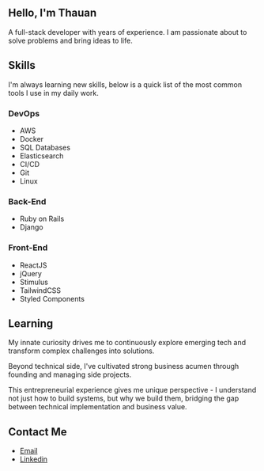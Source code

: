 ## Hello, I'm Thauan

A full-stack developer with years of experience. I am passionate about to solve problems and bring ideas to life.

## Skills

I'm always learning new skills, below is a quick list of the most common tools I use in my daily work.

### DevOps

- AWS
- Docker
- SQL Databases
- Elasticsearch
- CI/CD
- Git
- Linux

### Back-End

- Ruby on Rails
- Django

### Front-End

- ReactJS
- jQuery
- Stimulus
- TailwindCSS
- Styled Components

## Learning

My innate curiosity drives me to continuously explore emerging tech and transform complex challenges into solutions.

Beyond technical side, I've cultivated strong business acumen through founding and managing side projects. 

This entrepreneurial experience gives me unique perspective - I understand not just how to build systems, but why we build them, bridging the gap between technical implementation and business value.

## Contact Me

- [Email](developer.thauan.andre@gmail.com)
- [Linkedin](https://www.linkedin.com/in/thauan-andre-b3365420b/)
